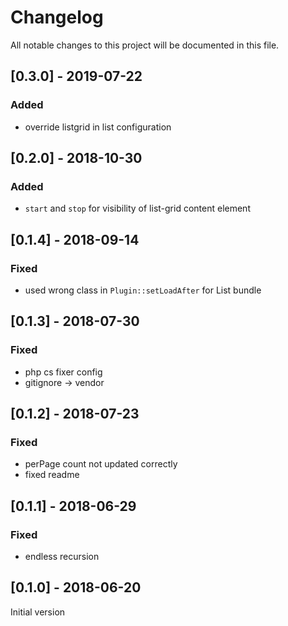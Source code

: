 # Changelog

All notable changes to this project will be documented in this file.

## [0.3.0] - 2019-07-22

### Added
- override listgrid in list configuration

## [0.2.0] - 2018-10-30

### Added
- `start` and `stop` for visibility of list-grid content element

## [0.1.4] - 2018-09-14

### Fixed
- used wrong class in `Plugin::setLoadAfter` for List bundle

## [0.1.3] - 2018-07-30

### Fixed
- php cs fixer config
- gitignore -> vendor

## [0.1.2] - 2018-07-23

### Fixed
- perPage count not updated correctly
- fixed readme

## [0.1.1] - 2018-06-29

### Fixed

- endless recursion

## [0.1.0] - 2018-06-20

Initial version
